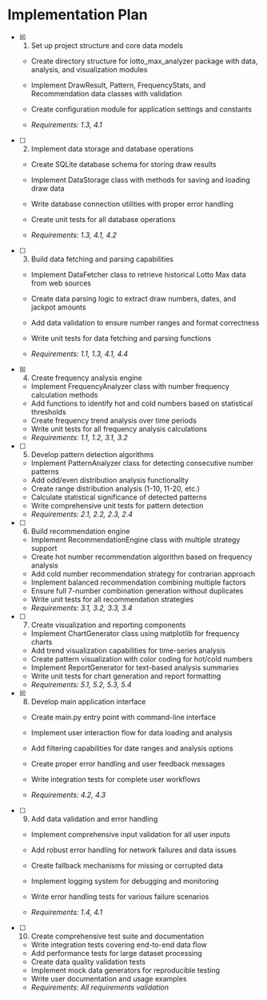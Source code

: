 # Implementation Plan

- [x] 1. Set up project structure and core data models



  - Create directory structure for lotto_max_analyzer package with data, analysis, and visualization modules
  - Implement DrawResult, Pattern, FrequencyStats, and Recommendation data classes with validation
  - Create configuration module for application settings and constants



  - _Requirements: 1.3, 4.1_

- [ ] 2. Implement data storage and database operations
  - Create SQLite database schema for storing draw results



  - Implement DataStorage class with methods for saving and loading draw data
  - Write database connection utilities with proper error handling
  - Create unit tests for all database operations
  - _Requirements: 1.3, 4.1, 4.2_




- [ ] 3. Build data fetching and parsing capabilities
  - Implement DataFetcher class to retrieve historical Lotto Max data from web sources
  - Create data parsing logic to extract draw numbers, dates, and jackpot amounts



  - Add data validation to ensure number ranges and format correctness
  - Write unit tests for data fetching and parsing functions
  - _Requirements: 1.1, 1.3, 4.1, 4.4_

- [x] 4. Create frequency analysis engine



  - Implement FrequencyAnalyzer class with number frequency calculation methods
  - Add functions to identify hot and cold numbers based on statistical thresholds
  - Create frequency trend analysis over time periods
  - Write unit tests for all frequency analysis calculations
  - _Requirements: 1.1, 1.2, 3.1, 3.2_




- [ ] 5. Develop pattern detection algorithms
  - Implement PatternAnalyzer class for detecting consecutive number patterns
  - Add odd/even distribution analysis functionality
  - Create range distribution analysis (1-10, 11-20, etc.)
  - Calculate statistical significance of detected patterns
  - Write comprehensive unit tests for pattern detection
  - _Requirements: 2.1, 2.2, 2.3, 2.4_

- [ ] 6. Build recommendation engine
  - Implement RecommendationEngine class with multiple strategy support
  - Create hot number recommendation algorithm based on frequency analysis
  - Add cold number recommendation strategy for contrarian approach
  - Implement balanced recommendation combining multiple factors
  - Ensure full 7-number combination generation without duplicates
  - Write unit tests for all recommendation strategies
  - _Requirements: 3.1, 3.2, 3.3, 3.4_

- [ ] 7. Create visualization and reporting components
  - Implement ChartGenerator class using matplotlib for frequency charts
  - Add trend visualization capabilities for time-series analysis
  - Create pattern visualization with color coding for hot/cold numbers
  - Implement ReportGenerator for text-based analysis summaries
  - Write unit tests for chart generation and report formatting
  - _Requirements: 5.1, 5.2, 5.3, 5.4_

- [x] 8. Develop main application interface



  - Create main.py entry point with command-line interface
  - Implement user interaction flow for data loading and analysis
  - Add filtering capabilities for date ranges and analysis options
  - Create proper error handling and user feedback messages
  - Write integration tests for complete user workflows


  - _Requirements: 4.2, 4.3_

- [ ] 9. Add data validation and error handling
  - Implement comprehensive input validation for all user inputs
  - Add robust error handling for network failures and data issues
  - Create fallback mechanisms for missing or corrupted data



  - Implement logging system for debugging and monitoring


  - Write error handling tests for various failure scenarios
  - _Requirements: 1.4, 4.1_

- [ ] 10. Create comprehensive test suite and documentation
  - Write integration tests covering end-to-end data flow
  - Add performance tests for large dataset processing
  - Create data quality validation tests
  - Implement mock data generators for reproducible testing
  - Write user documentation and usage examples
  - _Requirements: All requirements validation_